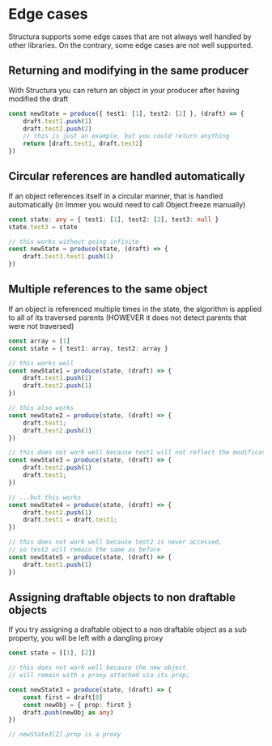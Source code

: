 # Edge cases

Structura supports some edge cases that are not always well handled by other libraries. On the contrary, some edge cases are not well supported.

## Returning and modifying in the same producer

With Structura you can return an object in your producer after having modified the draft

```typescript
const newState = produce({ test1: [1], test2: [2] }, (draft) => {
    draft.test1.push(1)
    draft.test2.push(2)
    // this is just an example, but you could return anything
    return [draft.test1, draft.test2]
})
```

## Circular references are handled automatically

If an object references itself in a circular manner, that is handled automatically (in Immer you would need to call Object.freeze manually)

```typescript
const state: any = { test1: [1], test2: [2], test3: null }
state.test3 = state

// this works without going infinite
const newState = produce(state, (draft) => {
    draft.test3.test1.push(1)
})
```

## Multiple references to the same object

If an object is referenced multiple times in the state, the algorithm is applied to all of its traversed parents (HOWEVER it does not detect parents that were not traversed)

```typescript
const array = [1]
const state = { test1: array, test2: array }

// this works well
const newState1 = produce(state, (draft) => {
    draft.test1.push(1)
    draft.test2.push(1)
})

// this also works
const newState2 = produce(state, (draft) => {
    draft.test1;
    draft.test2.push(1)
})

// this does not work well because test1 will not reflect the modifications...
const newState3 = produce(state, (draft) => {
    draft.test2.push(1)
    draft.test1;
})

// ...but this works
const newState4 = produce(state, (draft) => {
    draft.test2.push(1)
    draft.test1 = draft.test1;
})

// this does not work well because test2 is never accessed,
// so test2 will remain the same as before
const newState5 = produce(state, (draft) => {
    draft.test1.push(1)
})
```

## Assigning draftable objects to non draftable objects

If you try assigning a draftable object to a non draftable object as a sub property, you will be left with a dangling proxy

```typescript
const state = [[1], [2]]

// this does not work well because the new object
// will remain with a proxy attached via its prop;

const newState3 = produce(state, (draft) => {
    const first = draft[0]
    const newObj = { prop: first }
    draft.push(newObj as any)
})

// newState3[2].prop is a proxy
```